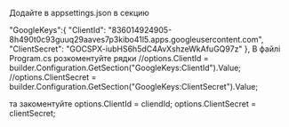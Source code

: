 Додайте в appsettings.json в секцию   

"GoogleKeys":{
      "ClientId": "836014924905-8h490t0c93guuq29aaves7p3kibo41l5.apps.googleusercontent.com",
    "ClientSecret": "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"
},
В файлі Program.cs розкоментуйте рядки
            //options.ClientId = builder.Configuration.GetSection("GoogleKeys:ClientId").Value;
            //options.ClientSecret = builder.Configuration.GetSection("GoogleKeys:ClientSecret").Value;

та закоментуйте
            options.ClientId = cliendId;
            options.ClientSecret = clientSecret;
